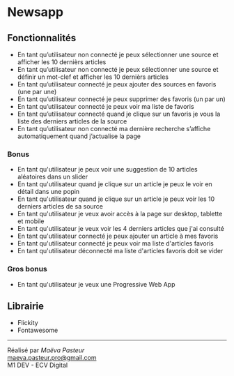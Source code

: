 # Newsapp

## Fonctionnalités
- En tant qu’utilisateur non connecté je peux sélectionner une source et afficher les 10 dernièrs articles
- En tant qu’utilisateur non connecté je peux sélectionner une source et définir un mot-clef et afficher les 10 dernièrs articles
- En tant qu’utilisateur connecté je peux ajouter des sources en favoris (une par une)
- En tant qu’utilisateur connecté je peux supprimer des favoris (un par un)
- En tant qu’utilisateur connecté je peux voir ma liste de favoris
- En tant qu’utilisateur connecté quand je clique sur un favoris je vous la liste des derniers articles de la source
- En tant qu’utilisateur non connecté ma dernière recherche s’affiche automatiquement quand j’actualise la page

### Bonus
- En tant qu'utilisateur je peux voir une suggestion de 10 articles aléatoires dans un slider
- En tant qu'utilisateur quand je clique sur un article je peux le voir en détail dans une popin
- En tant qu'utilisateur quand je clique sur un article je peux voir les 10 derniers articles de sa source
- En tant qu'utilisateur je veux avoir accès à la page sur desktop, tablette et mobile
- En tant qu'utilisateur je veux voir les 4 derniers articles que j'ai consulté
- En tant qu'utilisateur connecté je peux ajouter un article à mes favoris
- En tant qu'utilisateur connecté je peux voir ma liste d'articles favoris
- En tant qu'utilisateur déconnecté ma liste d'articles favoris doit se vider 

### Gros bonus
- En tant qu'utilisateur je veux une Progressive Web App


## Librairie 
- Flickity
- Fontawesome

---

Réalisé par _Maëva Pasteur_ <br>
maeva.pasteur.pro@gmail.com <br>
M1 DEV - ECV Digital
